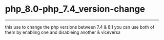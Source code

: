# php_8.0-php_7.4_version-change
----------------------------------
this use to change the php versions between 7.4 & 8.1 you can use both of them by enabling one and disableing another & viceversa
